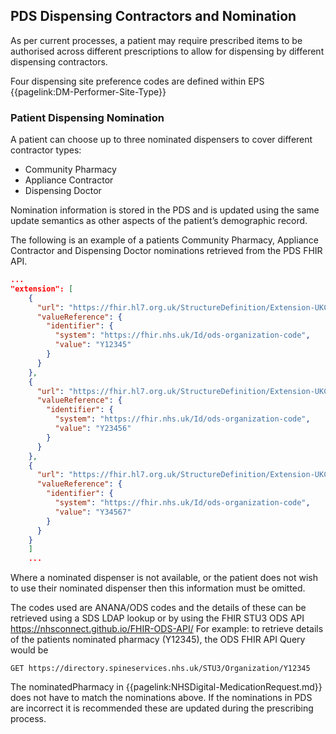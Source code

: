 ## PDS Dispensing Contractors and Nomination

As per current processes, a patient may require prescribed items to be authorised across different prescriptions to allow for dispensing by different dispensing contractors.

Four dispensing site preference codes are defined within EPS {{pagelink:DM-Performer-Site-Type}}

### Patient Dispensing Nomination

A patient can choose up to three nominated dispensers to cover different contractor types:

- Community Pharmacy
- Appliance Contractor
- Dispensing Doctor

Nomination information is stored in the PDS and is updated using the same update semantics as other aspects of the patient’s demographic record. 

The following is an example of a patients Community Pharmacy, Appliance Contractor and Dispensing Doctor nominations retrieved from the PDS FHIR API.

```json
...
"extension": [
    {
      "url": "https://fhir.hl7.org.uk/StructureDefinition/Extension-UKCore-NominatedPharmacy",
      "valueReference": {
        "identifier": {
          "system": "https://fhir.nhs.uk/Id/ods-organization-code",
          "value": "Y12345"
        }
      }
    },
    {
      "url": "https://fhir.hl7.org.uk/StructureDefinition/Extension-UKCore-PreferredDispenserOrganization",
      "valueReference": {
        "identifier": {
          "system": "https://fhir.nhs.uk/Id/ods-organization-code",
          "value": "Y23456"
        }
      }
    },
    {
      "url": "https://fhir.hl7.org.uk/StructureDefinition/Extension-UKCore-MedicalApplianceSupplier",
      "valueReference": {
        "identifier": {
          "system": "https://fhir.nhs.uk/Id/ods-organization-code",
          "value": "Y34567"
        }
      }
    }
    ]
    ...
```

Where a nominated dispenser is not available, or the patient does not wish to use their nominated dispenser then this information must be omitted.

The codes used are ANANA/ODS codes and the details of these can be retrieved using a SDS LDAP lookup or by using the FHIR STU3 ODS API https://nhsconnect.github.io/FHIR-ODS-API/ 
For example: to retrieve details of the patients nominated pharmacy (Y12345), the ODS FHIR API Query would be 

```
GET https://directory.spineservices.nhs.uk/STU3/Organization/Y12345 
```

The nominatedPharmacy in {{pagelink:NHSDigital-MedicationRequest.md}} does not have to match the nominations above. If the nominations in PDS are incorrect it is recommended these are updated during the prescribing process.
